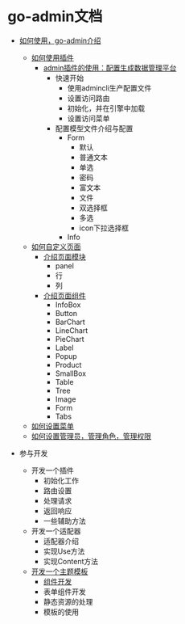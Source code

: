 # go-admin文档

- [如何使用，go-admin介绍](https://github.com/compty001/go-admin/blob/master/docs/cn/instruction/instruction.md)
    - [如何使用插件](https://github.com/compty001/go-admin/blob/master/docs/cn/instruction/plugins/plugins.md)
        - [admin插件的使用：配置生成数据管理平台](https://github.com/compty001/go-admin/blob/master/docs/cn/instruction/plugins/admin.md)
            - 快速开始
                - 使用admincli生产配置文件
                - 设置访问路由
                - 初始化，并在引擎中加载
                - 设置访问菜单
            - 配置模型文件介绍与配置
                - Form
                    - 默认
                    - 普通文本
                    - 单选
                    - 密码
                    - 富文本
                    - 文件
                    - 双选择框
                    - 多选
                    - icon下拉选择框
                - Info
    - [如何自定义页面](https://github.com/compty001/go-admin/blob/master/docs/cn/instruction/pages/pages.md)
        - [介绍页面模块](https://github.com/compty001/go-admin/blob/master/docs/cn/instruction/pages/modules.md)
            - panel
            - 行
            - 列
        - [介绍页面组件](https://github.com/compty001/go-admin/blob/master/docs/cn/instruction/pages/components.md)
            - InfoBox
            - Button
            - BarChart
            - LineChart
            - PieChart
            - Label
            - Popup
            - Product
            - SmallBox
            - Table
            - Tree
            - Image
            - Form
            - Tabs                                
    - [如何设置菜单](https://github.com/compty001/go-admin/blob/master/docs/cn/instruction/menus.md)
    - [如何设置管理员，管理角色，管理权限](https://github.com/compty001/go-admin/blob/master/docs/cn/instruction/rcba.md)
    
- 参与开发
    - 开发一个插件
        - 初始化工作
        - 路由设置
        - 处理请求
        - 返回响应
        - 一些辅助方法
    - 开发一个适配器
        - 适配器介绍
        - 实现Use方法
        - 实现Content方法
    - [开发一个主题模板](https://github.com/compty001/go-admin/blob/master/docs/cn/development/template/template.md)
        - [组件开发](https://github.com/compty001/go-admin/blob/master/docs/cn/development/template/components.md)
        - 表单组件开发
        - 静态资源的处理
        - 模板的使用
